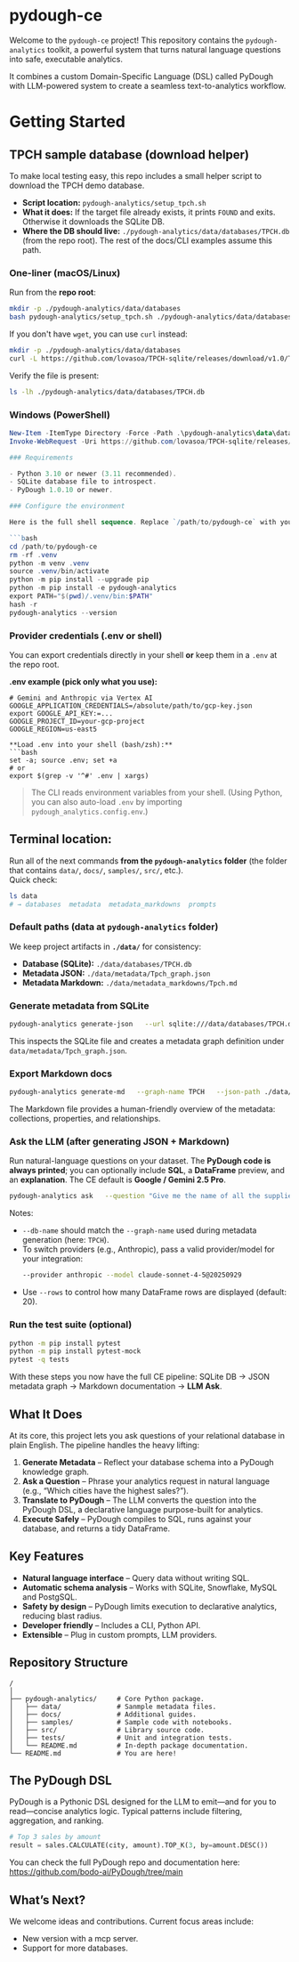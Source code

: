 # pydough-ce

Welcome to the `pydough-ce` project! This repository contains the `pydough-analytics` toolkit, a powerful system that turns natural language questions into safe, executable analytics.

It combines a custom Domain-Specific Language (DSL) called PyDough with LLM-powered system to create a seamless text-to-analytics workflow.

# Getting Started

## TPCH sample database (download helper)

To make local testing easy, this repo includes a small helper script to download the TPCH demo database.

- **Script location:** `pydough-analytics/setup_tpch.sh`
- **What it does:** If the target file already exists, it prints `FOUND` and exits. Otherwise it downloads the SQLite DB.
- **Where the DB should live:** `./pydough-analytics/data/databases/TPCH.db` (from the repo root). The rest of the docs/CLI examples assume this path.

### One-liner (macOS/Linux)

Run from the **repo root**:

```bash
mkdir -p ./pydough-analytics/data/databases
bash pydough-analytics/setup_tpch.sh ./pydough-analytics/data/databases/TPCH.db
```

If you don't have `wget`, you can use `curl` instead:

```bash
mkdir -p ./pydough-analytics/data/databases
curl -L https://github.com/lovasoa/TPCH-sqlite/releases/download/v1.0/TPC-H.db -o ./pydough-analytics/data/databases/TPCH.db
```

Verify the file is present:

```bash
ls -lh ./pydough-analytics/data/databases/TPCH.db
```

### Windows (PowerShell)

```powershell
New-Item -ItemType Directory -Force -Path .\pydough-analytics\data\databases | Out-Null
Invoke-WebRequest -Uri https://github.com/lovasoa/TPCH-sqlite/releases/download/v1.0/TPC-H.db -OutFile .\pydough-analytics\data\databases\TPCH.db

### Requirements

- Python 3.10 or newer (3.11 recommended).
- SQLite database file to introspect.
- PyDough 1.0.10 or newer.

### Configure the environment

Here is the full shell sequence. Replace `/path/to/pydough-ce` with your clone path.

```bash
cd /path/to/pydough-ce
rm -rf .venv
python -m venv .venv
source .venv/bin/activate
python -m pip install --upgrade pip
python -m pip install -e pydough-analytics
export PATH="$(pwd)/.venv/bin:$PATH"
hash -r
pydough-analytics --version
```

### Provider credentials (.env or shell)

You can export credentials directly in your shell **or** keep them in a `.env` at the repo root.

**.env example (pick only what you use):**
```dotenv
# Gemini and Anthropic via Vertex AI
GOOGLE_APPLICATION_CREDENTIALS=/absolute/path/to/gcp-key.json
export GOOGLE_API_KEY:=...
GOOGLE_PROJECT_ID=your-gcp-project
GOOGLE_REGION=us-east5

**Load .env into your shell (bash/zsh):**
```bash
set -a; source .env; set +a
# or
export $(grep -v '^#' .env | xargs)
```

> The CLI reads environment variables from your shell. (Using Python, you can also auto-load `.env` by importing `pydough_analytics.config.env`.)

## **Terminal location:** 

Run all of the next commands **from the `pydough-analytics` folder** (the folder that contains `data/`, `docs/`, `samples/`, `src/`, etc.).  
 Quick check:
 ```bash
 ls data
 # → databases  metadata  metadata_markdowns  prompts
 ```

### Default paths (data at `pydough-analytics` folder)

We keep project artifacts in **`./data/`** for consistency:
- **Database (SQLite):** `./data/databases/TPCH.db`
- **Metadata JSON:** `./data/metadata/Tpch_graph.json`
- **Metadata Markdown:** `./data/metadata_markdowns/Tpch.md`

### Generate metadata from SQLite

```bash
pydough-analytics generate-json   --url sqlite:///data/databases/TPCH.db   --graph-name TPCH   --json-path ./data/metadata/Tpch_graph.json
```

This inspects the SQLite file and creates a metadata graph definition under `data/metadata/Tpch_graph.json`.

### Export Markdown docs

```bash
pydough-analytics generate-md   --graph-name TPCH   --json-path ./data/metadata/Tpch_graph.json   --md-path ./data/metadata_markdowns/Tpch.md
```

The Markdown file provides a human-friendly overview of the metadata: collections, properties, and relationships.

### Ask the LLM (after generating JSON + Markdown)

Run natural-language questions on your dataset. The **PyDough code is always printed**; you can optionally include **SQL**, a **DataFrame** preview, and an **explanation**. The CE default is **Google / Gemini 2.5 Pro**.

```bash
pydough-analytics ask   --question "Give me the name of all the suppliers from the United States"   --url sqlite:///data/databases/TPCH.db   --db-name TPCH   --md-path ./data/metadata_markdowns/Tpch.md   --kg-path ./data/metadata/Tpch_graph.json   --show-sql --show-df --show-explanation
```

Notes:
- `--db-name` should match the `--graph-name` used during metadata generation (here: `TPCH`).
- To switch providers (e.g., Anthropic), pass a valid provider/model for your integration:
  ```bash
  --provider anthropic --model claude-sonnet-4-5@20250929
  ```
- Use `--rows` to control how many DataFrame rows are displayed (default: 20).

### Run the test suite (optional)

```bash
python -m pip install pytest
python -m pip install pytest-mock
pytest -q tests
```

With these steps you now have the full CE pipeline:
SQLite DB → JSON metadata graph → Markdown documentation → **LLM Ask**.

## What It Does

At its core, this project lets you ask questions of your relational database in plain English. The pipeline handles the heavy lifting:

1. **Generate Metadata** – Reflect your database schema into a PyDough knowledge graph.
2. **Ask a Question** – Phrase your analytics request in natural language (e.g., “Which cities have the highest sales?”).
3. **Translate to PyDough** – The LLM converts the question into the PyDough DSL, a declarative language purpose-built for analytics.
4. **Execute Safely** – PyDough compiles to SQL, runs against your database, and returns a tidy DataFrame.

## Key Features

- **Natural language interface** – Query data without writing SQL.
- **Automatic schema analysis** – Works with SQLite, Snowflake, MySQL and PostgSQL.
- **Safety by design** – PyDough limits execution to declarative analytics, reducing blast radius.
- **Developer friendly** – Includes a CLI, Python API.
- **Extensible** – Plug in custom prompts, LLM providers.

## Repository Structure

```
/ 
│
├── pydough-analytics/     # Core Python package.
│   ├── data/              # Sanmple metadata files.
│   ├── docs/              # Additional guides.
│   ├── samples/           # Sample code with notebooks.
│   ├── src/               # Library source code.
│   ├── tests/             # Unit and integration tests.
│   └── README.md          # In-depth package documentation.
└── README.md              # You are here!
```

## The PyDough DSL

PyDough is a Pythonic DSL designed for the LLM to emit—and for you to read—concise analytics logic. Typical patterns include filtering, aggregation, and ranking.

```python
# Top 3 sales by amount
result = sales.CALCULATE(city, amount).TOP_K(3, by=amount.DESC())
```
You can check the full PyDough repo and documentation here: https://github.com/bodo-ai/PyDough/tree/main

## What’s Next?

We welcome ideas and contributions. Current focus areas include:

- New version with a mcp server.
- Support for more databases.
